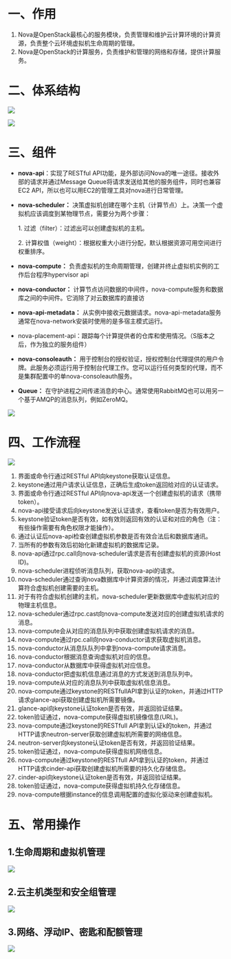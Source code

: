 

# 一、作用

1. Nova是OpenStack最核心的服务模块，负责管理和维护云计算环境的计算资源，负责整个云环境虚拟机生命周期的管理。
2. Nova是OpenStack的计算服务，负责维护和管理的网络和存储，提供计算服务。

# 二、体系结构

![](image-20221127212938594-20230610173810-g7cvdxf.png)

![](image-20221127212945257-20230610173810-83tntna.png)

# 三、组件

- **nova-api**：实现了RESTful API功能，是外部访问Nova的唯一途径。接收外部的请求并通过Message Queue将请求发送给其他的服务组件，同时也兼容EC2 API，所以也可以用EC2的管理工具对nova进行日常管理。
- **nova-scheduler：**  决策虚拟机创建在哪个主机（计算节点）上。决策一个虚拟机应该调度到某物理节点，需要分为两个步骤：

  1. 过滤（filter）：过滤出可以创建虚拟机的主机。

  2\. 计算权值（weight）：根据权重大小进行分配，默认根据资源可用空间进行权重排序。
- **nova-compute：**  负责虚拟机的生命周期管理，创建并终止虚拟机实例的工作后台程序hypervisor api
- **nova-conductor：**  计算节点访问数据的中间件，nova-compute服务和数据库之间的中间件。它消除了对云数据库的直接访
- **nova-api-metadata：**  从实例中接收元数据请求。nova-api-metadata服务通常在nova-network安装时使用的是多宿主模式运行。
- nova-placement-api：跟踪每个计算提供者的仓库和使用情况。（S版本之后，作为独立的服务组件）
- **nova-consoleauth：**  用于控制台的授权验证，授权控制台代理提供的用户令牌。此服务必须运行用于控制台代理工作。您可以运行任何类型的代理，而不是集群配置中的单nova-consoleauth服务。
- **Queue：**  在守护进程之间传递消息的中心。通常使用RabbitMQ也可以用另一个基于AMQP的消息队列，例如ZeroMQ。

![](image-20221127212952563-20230610173810-gd5oa0u.png)

# 四、工作流程

![](image-20221127212958191-20230610173810-obfb4by.png)

1. 界面或命令行通过RESTful API向keystone获取认证信息。
2. keystone通过用户请求认证信息，正确后生成token返回给对应的认证请求。
3. 界面或命令行通过RESTful API向nova-api发送一个创建虚拟机的请求（携带token）。
4. nova-api接受请求后向keystone发送认证请求，查看token是否为有效用户。
5. keystone验证token是否有效，如有效则返回有效的认证和对应的角色（注：有些操作需要有角色权限才能操作）。
6. 通过认证后nova-api检查创建虚拟机参数是否有效合法后和数据库通讯。
7. 当所有的参数有效后初始化新建虚拟机的数据库记录。
8. nova-api通过rpc.call向nova-scheduler请求是否有创建虚拟机的资源(Host ID)。
9. nova-scheduler进程侦听消息队列，获取nova-api的请求。
10. nova-scheduler通过查询nova数据库中计算资源的情况，并通过调度算法计算符合虚拟机创建需要的主机。
11. 对于有符合虚拟机创建的主机，nova-scheduler更新数据库中虚拟机对应的物理主机信息。
12. nova-scheduler通过rpc.cast向nova-compute发送对应的创建虚拟机请求的消息。
13. nova-compute会从对应的消息队列中获取创建虚拟机请求的消息。
14. nova-compute通过rpc.call向nova-conductor请求获取虚拟机消息。
15. nova-conductor从消息队队列中拿到nova-compute请求消息。
16. nova-conductor根据消息查询虚拟机对应的信息。
17. nova-conductor从数据库中获得虚拟机对应信息。
18. nova-conductor把虚拟机信息通过消息的方式发送到消息队列中。
19. nova-compute从对应的消息队列中获取虚拟机信息消息。
20. nova-compute通过keystone的RESTfullAPI拿到认证的token，并通过HTTP请求glance-api获取创建虚拟机所需要镜像。
21. glance-api向keystone认证token是否有效，并返回验证结果。
22. token验证通过，nova-compute获得虚拟机镜像信息(URL)。
23. nova-compute通过keystone的RESTfull API拿到认证k的token，并通过HTTP请求neutron-server获取创建虚拟机所需要的网络信息。
24. neutron-server向keystone认证token是否有效，并返回验证结果。
25. token验证通过，nova-compute获得虚拟机网络信息。
26. nova-compute通过keystone的RESTfull API拿到认证的token，并通过HTTP请求cinder-api获取创建虚拟机所需要的持久化存储信息。
27. cinder-api向keystone认证token是否有效，并返回验证结果。
28. token验证通过，nova-compute获得虚拟机持久化存储信息。
29. nova-compute根据instance的信息调用配置的虚拟化驱动来创建虚拟机。

# 五、常用操作

## 1.生命周期和虚拟机管理

![](image-20221127213012479-20230610173810-98lhgdb.png)

## 2.云主机类型和安全组管理

![](image-20221127213020716-20230610173810-jf1esgm.png)

## 3.网络、浮动IP、密匙和配额管理

![](image-20221127213027237-20230610173810-0e157c9.png)
